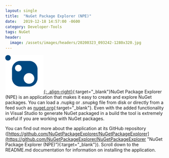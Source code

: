 ```yaml
---
layout: single
title:  "NuGet Package Explorer (NPE)"
date:   2019-12-18 14:57:00 -0600
category: Developer-Tools
tags: NuGet
header:
  image: /assets/images/headers/20200323_093242-1280x320.jpg
---
```


[![Image](/assets/images/posts/NuGet-Package-Explorer-Logo.png "NuGet Package Explorer Logo"){: .align-right}](https://github.com/NuGetPackageExplorer/NuGetPackageExplorer){:target="_blank"}NuGet Package Explorer (NPE) is an application that makes it easy to create and explore NuGet packages. You can load a .nupkg or .snupkg file from disk or directly from a feed such as [nuget.org](http://nuget.org "NuGet"){:target="_blank"}.  Even with the added functionality in Visual Studio to generate NuGet packaged in a build the tool is extremely useful if you are working with NuGet packages.

You can find out more about the application at its GitHub repository ([https://github.com/NuGetPackageExplorer/NuGetPackageExplorer](https://github.com/NuGetPackageExplorer/NuGetPackageExplorer "NuGet Package Explorer (NPE)"){:target="_blank"}).  Scroll down to the README.md documentation for information on installing the application.
